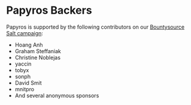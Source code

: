 Papyros Backers
===============

Papyros is supported by the following contributors on our [Bountysource Salt campaign](https://salt.bountysource.com/teams/papyros):

* Hoang Anh
* Graham Steffaniak
* Christine Noblejas
* yaccin
* tobyx
* sonph
* David Smit
* mnitpro
* And several anonymous sponsors